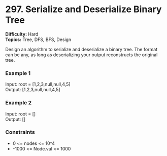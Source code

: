 # 297. Serialize and Deserialize Binary Tree
**Difficulty:** Hard  
**Topics:** Tree, DFS, BFS, Design

Design an algorithm to serialize and deserialize a binary tree. The format can be any, as long as deserializing your output reconstructs the original tree.

### Example 1
Input: root = [1,2,3,null,null,4,5]  
Output: [1,2,3,null,null,4,5]

### Example 2
Input: root = []  
Output: []

### Constraints
- 0 <= nodes <= 10^4  
- -1000 <= Node.val <= 1000


